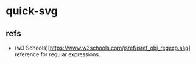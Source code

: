 # quick-svg

## refs
- (w3 Schools)[https://www.w3schools.com/jsref/jsref_obj_regexp.asp] reference for regular expressions.